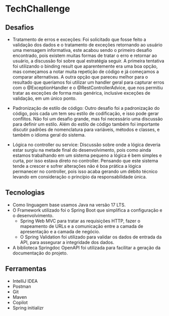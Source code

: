 # TechChallenge

## Desafios
- Tratamento de erros e exceções:
 Foi solicitado que fosse feito a validação dos dados e o tratamento de exceções retornando ao usuário uma mensagem informativa, 
este acabou sendo o primeiro desafio encontrado, pois existem muitas formas de tratar o erro e retornar ao usuário, a discussão foi sobre qual estratégia seguir.
A primeira tentativa foi utilizando o binding result que aparentemente era uma boa opção, mas começamos a notar muita repetição de código e já começamos a comparar alternativas.
A outra opção que pareceu melhor para o resultado que queríamos foi utilizar um handler geral para capturar erros com o @ExceptionHandler e o @RestControllerAdvice, 
que nos permitiu tratar as exceções de forma mais genérica, inclusive exceções de validação, em um único ponto.


- Padronização de estilo de código:
Outro desafio foi a padronização do código, pois cada um tem seu estilo de codificação, e isso pode gerar conflitos. Não foi um desafio grande, mas foi necessário uma discussão para definir um estilo.
Além do estilo de código também foi importante discutir padrões de nomenclatura para variáveis, métodos e classes, e também o idioma geral do sistema.


- Lógica no controller ou service:
Discussão sobre onde a lógica deveria estar surgiu na metade final do desenvolvimento, pois como ainda estamos trabalhando em um sistema pequeno a lógica é bem simples e curta, por isso estava direto no controller. 
Pensando que este sistema tende a crescer e sofrer alterações não é boa prática a lógica permanecer no controller, pois isso acaba gerando um débito técnico levando em consideração o princípio da responsabilidade única.

## Tecnologias
- Como linguagem base usamos Java na versão 17 LTS.
- O Framework utilizado foi o Spring Boot que simplifica a configuração e o desenvolvimento.
  - Spring Web MVC para tratar as requisições HTTP, fazer o mapeamento de URLs e a comunicação entre a camada de apresentação e a camada de negócio.
  - O Spring Validation foi utilizado para validar os dados de entrada da API, para assegurar a integridade dos dados.
- A biblioteca Springdoc OpenAPI foi utilizada para facilitar a geração da documentação do projeto.

## Ferramentas
- IntelliJ IDEA
- Postman
- Git
- Maven
- Copilot
- Spring initializr


